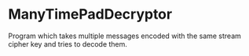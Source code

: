 # ManyTimePadDecryptor
Program which takes multiple messages encoded with the same stream cipher key and tries to decode them.
